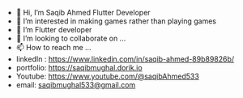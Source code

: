 - 👋 Hi, I’m Saqib Ahmed Flutter Developer
- 👀 I’m interested in making games rather than playing games
- 🌱 I’m Flutter developer
- 💞️ I’m looking to collaborate on ...
- 📫 How to reach me ...
- linkedIn : https://www.linkedin.com/in/saqib-ahmed-89b89826b/
- portfolio: https://saqibmughal.dorik.io
- Youtube: https://www.youtube.com/@saqibAhmed533
- email: saqibmughal533@gmail.com

<!---
mughaltechlab/mughaltechlab is a ✨ special ✨ repository because its `README.md` (this file) appears on your GitHub profile.
You can click the Preview link to take a look at your changes.
--->
